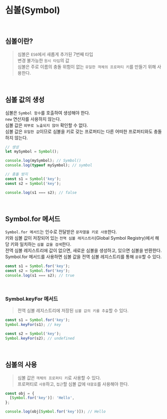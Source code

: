 # 심볼(Symbol)

<br/>

## 심볼이란?

> 심볼은 `ES6`에서 새롭게 추가된 7번째 타입  
> 변경 불가능한 `원시 타입`의 값  
> 심볼은 주로 이름의 충돌 위험이 없는 `유일한 객체의 프로퍼티 키`를 만들기 위해 사용한다.

<br/>

## 심볼 값의 생성

심볼은 `Symbol 함수`를 호출하여 생성해야 한다.  
`new` 연산자를 사용하지 않는다.  
심볼 값은 `외부로 노출되지 않아` 확인할 수 없다.  
심볼 값은 `유일한 값`이므로 심볼을 키로 갖는 프로퍼티는 다른 어떠한 프로퍼티와도 충돌하지 않는다.

```js
// 생성
let mySymbol = Symbol();

console.log(mySymbol); // Symbol()
console.log(typeof mySymbol); // symbol

// 충돌 방지
const s1 = Symbol('key');
const s2 = Symbol('key');

console.log(s1 === s2); // false
```

<br/>

## Symbol.for 메서드

`Symbol.for 메서드`는 인수로 전달받은 `문자열을 키로 사용`한다.  
키와 심볼 값이 저장되어 있는 `전역 심볼 레지스트리`(Global Symbol Registry)에서 해당 키와 일치하는 `심볼 값을 검색`한다.  
전역 심볼 레지스트리에 값이 없으면, 새로운 심볼을 생성하고, 있으면 심볼을 반환한다.  
Symbol.for 메서드를 사용하면 심볼 값을 전역 심볼 레지스트리를 통해 `공유`할 수 있다.

```js
const s1 = Symbol.for('key');
const s2 = Symbol.for('key');
console.log(s1 === s2); // true
```

<br/>

### Symbol.keyFor 메서드

> 전역 심볼 레지스트리에 저장된 `심볼 값의 키를 추출`할 수 있다.

```js
const s1 = Symbol.for('key');
Symbol.keyFor(s1); // key

const s2 = Symbol('key');
Symbol.keyFor(s2); // undefined
```

<br/>

## 심볼의 사용

> 심볼 값은 `객체의 프로퍼티 키`로 사용할 수 있다.  
> 프로퍼티로 `사용`하고, `접근`할 심볼 값에 `대괄호`를 사용해야 한다.

```js
const obj = {
  [Symbol.for('key')]: 'Hello',
};

console.log(obj[Symbol.for('key')]); // Hello
```
